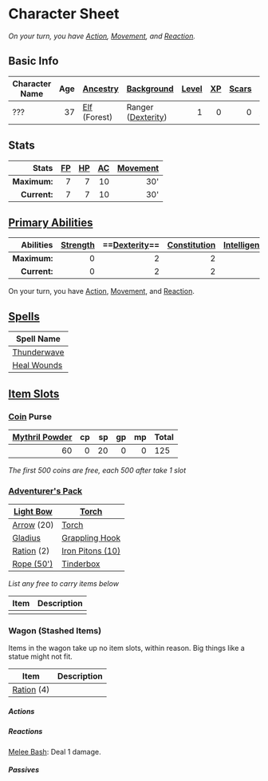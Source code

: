 # Character Sheet
*On your turn, you have [Action](../../../Game%20Procedures/Action.md), [Movement](../../../Game%20Procedures/Movement.md), and [Reaction](../../../Game%20Procedures/Reaction.md).*
## Basic Info

| Character Name | Age | [Ancestry](../../../Player%20Characters/Ancenstries/Ancestry.md) | [Background](../../../Player%20Characters/Backgrounds.md)                           | [Level](../../../Player%20Characters/Derived%20Statistics/Level.md) | [XP](../../../Player%20Characters/Derived%20Statistics/Experience%20Points.md) | [Scars](../../../Player%20Characters/Derived%20Statistics/Scars.md) | [Deity](../../../Magic/Deities/Deities.md)                 |
| -------------- | --: | ---------------------------------------------------------------- | ----------------------------------------------------------------------------------- | ------------------------------------------------------------------: | -----------------------------------------------------------------------------: | ------------------------------------------------------------------: | ----------------------------------------------------------------- |
| ???            |  37 | [Elf](../../../Player%20Characters/Ancenstries/Elf.md) (Forest)  | Ranger ([Dexterity](../../../Player%20Characters/Chosen%20Statistics/Dexterity.md)) |                                                                   1 |                                                                              0 |                                                                   0 | [Kynerey](../../../Magic/Deities/Deity%20Index/Kynerey.md) |
## Stats

|        Stats | [FP](../../../Player%20Characters/Derived%20Statistics/Fatigue%20Points.md) | [HP](../../../Player%20Characters/Derived%20Statistics/Health%20Points.md) | [AC](../../../Player%20Characters/Derived%20Statistics/Armor%20Class.md) | [Movement](../../../Game%20Procedures/Movement.md) |
| -----------: | --------------------------------------------------------------------------: | -------------------------------------------------------------------------: | -----------------------------------------------------------------------: | -------------------------------------------------: |
| **Maximum:** |                                                                           7 |                                                                          7 |                                                                       10 |                                                30' |
| **Current:** |                                                                           7 |                                                                          7 |                                                                       10 |                                                30' |
## [Primary Abilities](../../../Player%20Characters/Chosen%20Statistics/Ability%20Scores.md)

|    Abilities | [Strength](../../../Player%20Characters/Chosen%20Statistics/Strength.md) | ==[Dexterity](../../../Player%20Characters/Chosen%20Statistics/Dexterity.md)== | [Constitution](../../../Player%20Characters/Chosen%20Statistics/Constitution.md) | [Intelligence](../../../Player%20Characters/Chosen%20Statistics/Intelligence.md) | [Wisdom](../../../Player%20Characters/Chosen%20Statistics/Wisdom.md)<br> | [Charisma](../../../Player%20Characters/Chosen%20Statistics/Charisma.md)<br> |
| -----------: | -----------------------------------------------------------------------: | -----------------------------------------------------------------------------: | -------------------------------------------------------------------------------: | -------------------------------------------------------------------------------: | -----------------------------------------------------------------------: | ---------------------------------------------------------------------------: |
| **Maximum:** |                                                                        0 |                                                                              2 |                                                                                2 |                                                                               -1 |                                                                        2 |                                                                           -2 |
| **Current:** |                                                                        0 |                                                                              2 |                                                                                2 |                                                                               -1 |                                                                        2 |                                                                           -2 |
On your turn, you have [Action](../../../Game%20Procedures/Action.md), [Movement](../../../Game%20Procedures/Movement.md), and [Reaction](../../../Game%20Procedures/Reaction.md).
## [Spells](../../../Magic/Spells.md)

| Spell Name                                                                       |
| -------------------------------------------------------------------------------- |
| [Thunderwave](../../../Magic/Spells/Mythril%20Spells/Level%201/Thunderwave.md)   |
| [Heal Wounds](../../../Magic/Spells/Mythril%20Spells/Level%201/Heal%20Wounds.md) |
## [Item Slots](../../../Player%20Characters/Derived%20Statistics/Item%20Slots.md)
### [Coin](../../../Economy/Coins.md) Purse

| [Mythril Powder](../../../Magic/Mythril.md) |  cp |  sp |  gp |  mp | Total |
| -------------------------------------------:| ---:| ---:| ---:| ---:| ----- |
|                                          60 |   0 |  20 |   0 |   0 | 125   |
<!-- TBLFM: @>$6=sum($1..$-1) -->
*The first 500 coins are free, each 500 after take 1 slot*
### [Adventurer's Pack](../../../Items/Individual%20Item%20Cards/Gear/100%20Coins/Adventurer's%20Pack.md)

| [Light Bow](../../../Items/Individual%20Item%20Cards/Weapons/Ranged%20Weapons/Light%20Bow.md)           | [Torch](../../../Items/Individual%20Item%20Cards/Gear/1%20Coin/Torch.md)                       |
| ------------------------------------------------------------------------------------------------------- | ---------------------------------------------------------------------------------------------- |
| [Arrow](../../../Items/Individual%20Item%20Cards/Weapons/Ammo/Arrow.md) (20)                            | [Torch](../../../Items/Individual%20Item%20Cards/Gear/1%20Coin/Torch.md)                       |
| [Gladius](../../../Items/Individual%20Item%20Cards/Weapons/Melee%20Weapons/Small%20Skilled%20Weapon.md) | [Grappling Hook](../../../Items/Individual%20Item%20Cards/Gear/25%20Coins/Grappling%20Hook.md) |
| [Ration](../../../Items/Individual%20Item%20Cards/Gear/1%20Coin/Ration.md) (2)                          | [Iron Pitons (10)](../../../Items/Individual%20Item%20Cards/Gear/10%20Coins/Iron%20Piton.md)   |
| [Rope (50')](../../../Items/Individual%20Item%20Cards/Gear/50%20Coins/Rope%20(50').md)                  | [Tinderbox](../../../Items/Individual%20Item%20Cards/Gear/10%20Coins/Tinderbox.md)             |
*List any free to carry items below*

| Item | Description |
| ---- | ----------- |
|      |             |
### Wagon (Stashed Items)
Items in the wagon take up no item slots, within reason. Big things like a statue might not fit.

| Item                                                                           | Description |
| ------------------------------------------------------------------------------ | ----------- |
| [Ration](../../../Items/Individual%20Item%20Cards/Gear/1%20Coin/Ration.md) (4) |             |
##### Actions
##### Reactions
[Melee Bash](../../../Game%20Procedures/Reaction.md#Melee%20Bash): Deal 1 damage.
##### Passives
